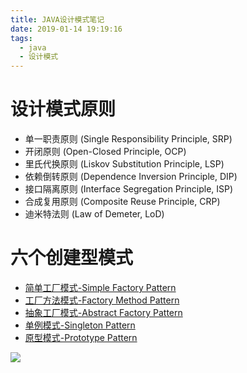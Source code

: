 ```yaml
---
title: JAVA设计模式笔记
date: 2019-01-14 19:19:16
tags:
  - java
  - 设计模式
---
```

# 设计模式原则

- 单一职责原则 (Single Responsibility Principle, SRP)
- 开闭原则 (Open-Closed Principle, OCP)
- 里氏代换原则 (Liskov Substitution Principle, LSP)
- 依赖倒转原则 (Dependence Inversion Principle, DIP)
- 接口隔离原则 (Interface Segregation Principle, ISP)
- 合成复用原则 (Composite Reuse Principle, CRP)
- 迪米特法则 (Law of Demeter, LoD)

<!-- more -->

# 六个创建型模式

- [简单工厂模式-Simple Factory Pattern](https://gcdd1993.github.io/2019/01/15/%E7%AE%80%E5%8D%95%E5%B7%A5%E5%8E%82%E6%A8%A1%E5%BC%8F-Simple-Factory-Pattern/)
- [工厂方法模式-Factory Method Pattern](https://gcdd1993.github.io/2019/01/15/%E5%B7%A5%E5%8E%82%E6%96%B9%E6%B3%95%E6%A8%A1%E5%BC%8F-Factory-Method-Pattern/)
- [抽象工厂模式-Abstract Factory Pattern](https://gcdd1993.github.io/2019/01/15/%E6%8A%BD%E8%B1%A1%E5%B7%A5%E5%8E%82%E6%A8%A1%E5%BC%8F-Abstract-Factory-Pattern/)
- [单例模式-Singleton Pattern](https://gcdd1993.github.io/2019/01/15/%E5%8D%95%E4%BE%8B%E6%A8%A1%E5%BC%8F-Singleton-Pattern/)
- [原型模式-Prototype Pattern](https://gcdd1993.github.io/2019/01/15/%E5%8E%9F%E5%9E%8B%E6%A8%A1%E5%BC%8F-Prototype-Pattern/)

![](https://i.loli.net/2019/01/15/5c3d883570007.png)








